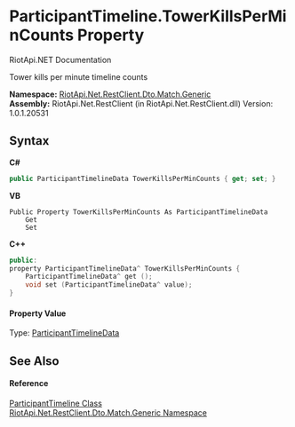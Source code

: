 # ParticipantTimeline.TowerKillsPerMinCounts Property 
RiotApi.NET Documentation 

Tower kills per minute timeline counts

**Namespace:**&nbsp;<a href="f4767f78-ec21-8fc9-5619-34d53bfe8e2e">RiotApi.Net.RestClient.Dto.Match.Generic</a><br />**Assembly:**&nbsp;RiotApi.Net.RestClient (in RiotApi.Net.RestClient.dll) Version: 1.0.1.20531

## Syntax

**C#**<br />
``` C#
public ParticipantTimelineData TowerKillsPerMinCounts { get; set; }
```

**VB**<br />
``` VB
Public Property TowerKillsPerMinCounts As ParticipantTimelineData
	Get
	Set
```

**C++**<br />
``` C++
public:
property ParticipantTimelineData^ TowerKillsPerMinCounts {
	ParticipantTimelineData^ get ();
	void set (ParticipantTimelineData^ value);
}
```


#### Property Value
Type: <a href="219c7ebb-c1d2-4a20-a6ad-03260c28d7b4">ParticipantTimelineData</a>

## See Also


#### Reference
<a href="20dfe1bb-bad6-acf7-9647-78f9f4fbab4b">ParticipantTimeline Class</a><br /><a href="f4767f78-ec21-8fc9-5619-34d53bfe8e2e">RiotApi.Net.RestClient.Dto.Match.Generic Namespace</a><br />